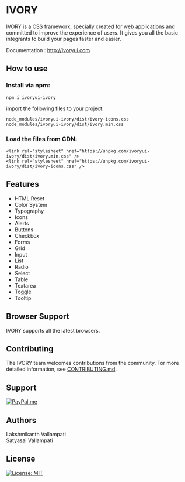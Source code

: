 # IVORY

IVORY is a CSS framework, specially created for web applications and committed to improve the experience of users. It gives you all the basic integrants to build your pages faster and easier.

Documentation : http://ivoryui.com

## How to use

### Install via npm:

```shell
npm i ivoryui-ivory
```

import the following files to your project:
```shell
node_modules/ivoryui-ivory/dist/ivory-icons.css
node_modules/ivoryui-ivory/dist/ivory.min.css
```

### Load the files from CDN:

```shell
<link rel="stylesheet" href="https://unpkg.com/ivoryui-ivory/dist/ivory.min.css" />
<link rel="stylesheet" href="https://unpkg.com/ivoryui-ivory/dist/ivory-icons.css" />
```

## Features

- HTML Reset
- Color System
- Typography
- Icons
- Alerts
- Buttons
- Checkbox
- Forms
- Grid
- Input
- List
- Radio
- Select
- Table
- Textarea
- Toggle
- Tooltip

## Browser Support

IVORY supports all the latest browsers.

## Contributing

The IVORY team welcomes contributions from the community. For more detailed information, 
see [CONTRIBUTING.md](https://github.com/IVORY-UI/ivory/blob/master/.github/CONTRIBUTING.md).


## Support

[![PayPal.me](https://img.shields.io/badge/paypal-donate-119fde.svg)](https://www.paypal.me/LakshmikanthV)


## Authors

Lakshmikanth Vallampati<br/>
Satyasai Vallampati

## License

[![License: MIT](https://img.shields.io/badge/License-MIT-blue.svg)](https://opensource.org/licenses/MIT)


